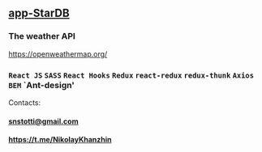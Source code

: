 ## [app-StarDB](https://snstotti.github.io/starDB/) ##

### The weather API 
https://openweathermap.org/

### `React JS` `SASS` `React Hooks`  `Redux`  `react-redux` `redux-thunk` `Axios` `BEM` `Ant-design' ###

Contacts:
#### <snstotti@gmail.com> ####
#### https://t.me/NikolayKhanzhin ####
